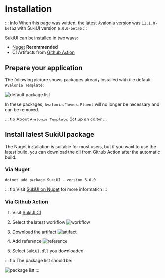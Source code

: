 # Installation

::: info
When this page was written, the latest Avalonia version was `11.1.0-beta2` with SukiUI version `6.0.0-beta6`
:::

SukiUI can be installed in two ways:
- [Nuget](https://www.nuget.org/packages/SukiUI) **Recommended**
- CI Artifacts from [Github Action](https://github.com/kikipoulet/SukiUI/actions/workflows/build.yml)

## Prepare your application

The following picture shows packages already installed with the default `Avalonia Template`:

![](/getting-started/introduction-default-package-list.webp "default package list")

In these packages, `Avalonia.Themes.Fluent` will no longer be necessary and can be removed.

::: tip
About `Avalonia Template`: [Set up an editor](https://docs.avaloniaui.net/docs/get-started/set-up-an-editor)
:::

## Install latest SukiUI package

The Nuget installation is suitable for most users, but if you want to use the latest build, you can download the dll from Github Action after the automatic build.

### Via Nuget

```
dotnet add package SukiUI --version 6.0.0
```

::: tip
Visit [SukiUI on Nuget](https://www.nuget.org/packages/SukiUI) for more information
:::

### Via Github Action

1. Visit [SukiUI CI](https://github.com/kikipoulet/SukiUI/actions/workflows/build.yml)
2. Select the latest workflow
![](/getting-started/introduction-workflow.webp "workflow")

3. Download the artifact
![](/getting-started/introduction-artifact.webp "artifact")

4. Add reference
![](/getting-started/introduction-reference.webp "reference")

5. Select `SukiUI.dll` you downloaded

::: tip
The package list should be:

![](/getting-started/introduction-final-package-list.webp "package list")
:::